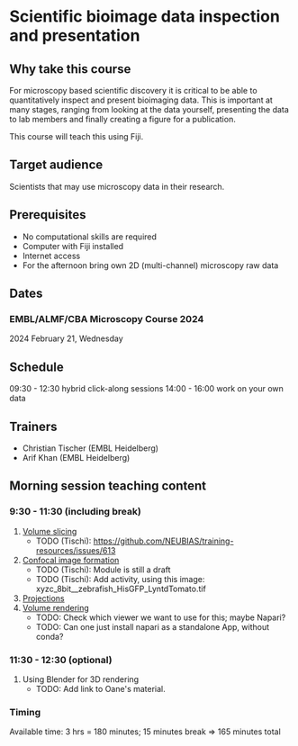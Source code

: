 # Scientific bioimage data inspection and presentation

## Why take this course

For microscopy based scientific discovery it is critical to be able to quantitatively inspect and present bioimaging data. This is important at many stages, ranging from looking at the data yourself, presenting the data to lab members and finally creating a figure for a publication.

This course will teach this using Fiji.

## Target audience

Scientists that may use microscopy data in their research.

## Prerequisites

* No computational skills are required
* Computer with Fiji installed
* Internet access
* For the afternoon bring own 2D (multi-channel) microscopy raw data

## Dates

### EMBL/ALMF/CBA Microscopy Course 2024

2024 February 21, Wednesday 

## Schedule

09:30 - 12:30 hybrid click-along sessions
14:00 - 16:00 work on your own data

## Trainers

- Christian Tischer (EMBL Heidelberg)
- Arif Khan (EMBL Heidelberg)

## Morning session teaching content

### 9:30 - 11:30 (including break)

1. [Volume slicing](https://neubias.github.io/training-resources/volume_slicing/index.html)
    - TODO (Tischi): https://github.com/NEUBIAS/training-resources/issues/613
1. [Confocal image formation](https://neubias.github.io/training-resources/image_formation_confocal/index.html)
    - TODO (Tischi): Module is still a draft
    - TODO (Tischi): Add activity, using this image: xyzc_8bit__zebrafish_HisGFP_LyntdTomato.tif
1. [Projections](https://neubias.github.io/training-resources/projections/index.html)
1. [Volume rendering](https://neubias.github.io/training-resources/volume_viewer/index.html)
    - TODO: Check which viewer we want to use for this; maybe Napari?
    - TODO: Can one just install napari as a standalone App, without conda?

### 11:30 - 12:30 (optional)

1. Using Blender for 3D rendering
    - TODO: Add link to Oane's material.

### Timing

Available time: 3 hrs = 180 minutes; 15 minutes break => 165 minutes total
